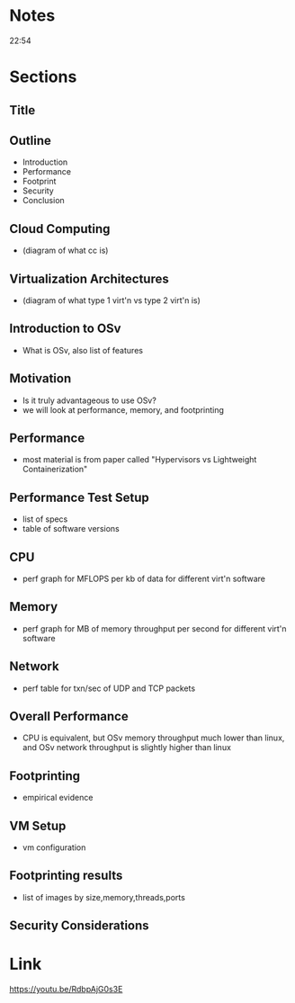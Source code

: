 # Notes

22:54

# Sections

## Title
## Outline
-   Introduction
-   Performance
-   Footprint
-   Security
-   Conclusion
## Cloud Computing 
-   (diagram of what cc is)
## Virtualization Architectures 
-   (diagram of what type 1 virt'n vs type 2 virt'n is)
## Introduction to OSv
-   What is OSv, also list of features
## Motivation
-   Is it truly advantageous to use OSv?
-   we will look at performance, memory, and footprinting
## Performance
-   most material is from paper called "Hypervisors vs Lightweight Containerization"
## Performance Test Setup
-   list of specs
-   table of software versions
## CPU
-   perf graph for MFLOPS per kb of data for different virt'n software
## Memory
-   perf graph for MB of memory throughput per second for different virt'n software
## Network
-   perf table for txn/sec of UDP and TCP packets
## Overall Performance
-   CPU is equivalent, but OSv memory throughput much lower than linux, and OSv network throughput is slightly higher than linux
## Footprinting
-   empirical evidence
## VM Setup
-   vm configuration
## Footprinting results
-   list of images by size,memory,threads,ports
## Security Considerations
## 

# Link

https://youtu.be/RdbpAjG0s3E